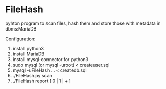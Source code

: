# FileHash
pyhton program to scan files, hash them and store those with metadata in dbms:MariaDB

Configuration:
1. install python3
2. install MariaDB
3. install mysql-connector for python3
4. sudo mysql (or mysql -uroot) < createuser.sql
5. mysql -uFileHash ... < createdb.sql
6. ./FileHash.py scan <dirs>
7. ./FileHash report [ 0 | 1 | + ]
